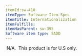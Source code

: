 ```yaml
---
itemId:sw-410
itemType: Software Item Spec
itemTitle: Internationalization
itemFulfills: 
itemHasParent: sw-395
Software item type: SADD
---
```

 N/A.  This product is for U.S only.
 
